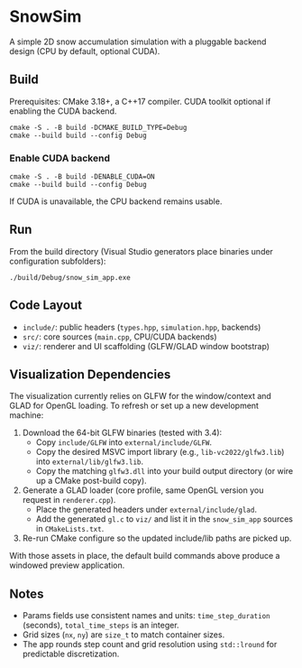 # SnowSim

A simple 2D snow accumulation simulation with a pluggable backend design (CPU by default, optional CUDA).

## Build

Prerequisites: CMake 3.18+, a C++17 compiler. CUDA toolkit optional if enabling the CUDA backend.

```
cmake -S . -B build -DCMAKE_BUILD_TYPE=Debug
cmake --build build --config Debug
```

### Enable CUDA backend

```
cmake -S . -B build -DENABLE_CUDA=ON
cmake --build build --config Debug
```

If CUDA is unavailable, the CPU backend remains usable.

## Run

From the build directory (Visual Studio generators place binaries under configuration subfolders):

```
./build/Debug/snow_sim_app.exe
```

## Code Layout

- `include/`: public headers (`types.hpp`, `simulation.hpp`, backends)
- `src/`: core sources (`main.cpp`, CPU/CUDA backends)
- `viz/`: renderer and UI scaffolding (GLFW/GLAD window bootstrap)

## Visualization Dependencies

The visualization currently relies on GLFW for the window/context and GLAD for OpenGL loading. To refresh or set up a new development machine:

1. Download the 64-bit GLFW binaries (tested with 3.4):
   - Copy `include/GLFW` into `external/include/GLFW`.
   - Copy the desired MSVC import library (e.g., `lib-vc2022/glfw3.lib`) into `external/lib/glfw3.lib`.
   - Copy the matching `glfw3.dll` into your build output directory (or wire up a CMake post-build copy).
2. Generate a GLAD loader (core profile, same OpenGL version you request in `renderer.cpp`).
   - Place the generated headers under `external/include/glad`.
   - Add the generated `gl.c` to `viz/` and list it in the `snow_sim_app` sources in `CMakeLists.txt`.
3. Re-run CMake configure so the updated include/lib paths are picked up.

With those assets in place, the default build commands above produce a windowed preview application.
## Notes

- Params fields use consistent names and units: `time_step_duration` (seconds), `total_time_steps` is an integer.
- Grid sizes (`nx`, `ny`) are `size_t` to match container sizes.
- The app rounds step count and grid resolution using `std::lround` for predictable discretization.


